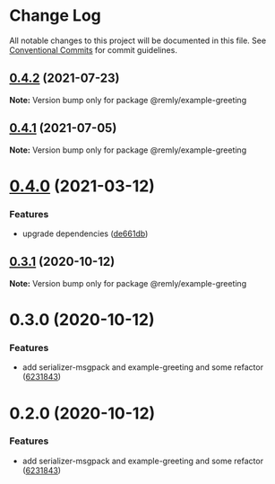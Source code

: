 # Change Log

All notable changes to this project will be documented in this file.
See [Conventional Commits](https://conventionalcommits.org) for commit guidelines.

## [0.4.2](https://gitr.net/mindary/remly/compare/@remly/example-greeting@0.4.1...@remly/example-greeting@0.4.2) (2021-07-23)

**Note:** Version bump only for package @remly/example-greeting





## [0.4.1](https://gitr.net/mindary/remly/compare/@remly/example-greeting@0.4.0...@remly/example-greeting@0.4.1) (2021-07-05)

**Note:** Version bump only for package @remly/example-greeting





# [0.4.0](https://gitr.net/tikrbits/remly/compare/@remly/example-greeting@0.3.1...@remly/example-greeting@0.4.0) (2021-03-12)


### Features

* upgrade dependencies ([de661db](https://gitr.net/tikrbits/remly/commits/de661dba31d91f1de566974e2b9c1f246b4ff682))





## [0.3.1](https://github.com/taoyuan/remly/compare/@remly/example-greeting@0.3.0...@remly/example-greeting@0.3.1) (2020-10-12)

**Note:** Version bump only for package @remly/example-greeting





# 0.3.0 (2020-10-12)


### Features

* add serializer-msgpack and example-greeting and some refactor ([6231843](https://github.com/taoyuan/remly/commit/6231843191b7b302cf59b3c3f5fe2047aeb903b9))





# 0.2.0 (2020-10-12)


### Features

* add serializer-msgpack and example-greeting and some refactor ([6231843](https://github.com/taoyuan/remly/commit/6231843191b7b302cf59b3c3f5fe2047aeb903b9))
